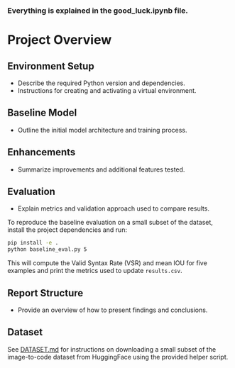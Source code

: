 
### Everything is explained in the good_luck.ipynb file.


# Project Overview


## Environment Setup
- Describe the required Python version and dependencies.
- Instructions for creating and activating a virtual environment.

## Baseline Model
- Outline the initial model architecture and training process.

## Enhancements
- Summarize improvements and additional features tested.

## Evaluation
- Explain metrics and validation approach used to compare results.

To reproduce the baseline evaluation on a small subset of the dataset, install
the project dependencies and run:

```bash
pip install -e .
python baseline_eval.py 5
```

This will compute the Valid Syntax Rate (VSR) and mean IOU for five examples and
print the metrics used to update `results.csv`.

## Report Structure
- Provide an overview of how to present findings and conclusions.

## Dataset
See [DATASET.md](DATASET.md) for instructions on downloading a small subset of
the image-to-code dataset from HuggingFace using the provided helper script.

